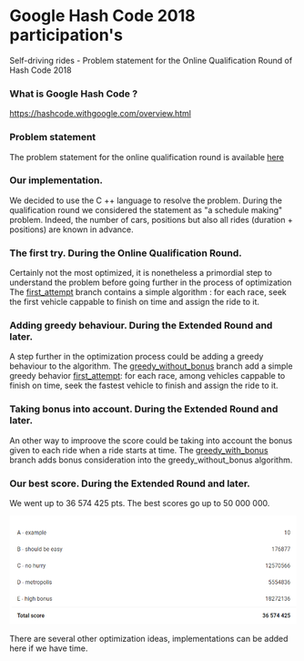 # Google Hash Code 2018 participation's 
Self-driving rides - Problem statement for the Online Qualification Round of Hash Code 2018

### What is Google Hash Code ? 
https://hashcode.withgoogle.com/overview.html

### Problem statement 
The problem statement for the online qualification round is available [here](https://github.com/LDevi/GoogleHashCode2018/blob/master/doc/online_qualification_round_2018.pdf)

### Our implementation.
We decided to use the C ++ language to resolve the problem. 
During the qualification round we considered the statement as "a schedule making" problem.
Indeed, the number of cars, positions but also all rides (duration + positions) are known in advance.

### The first try. During the Online Qualification Round.
Certainly not the most optimized, it is nonetheless a primordial step to understand the problem before going further in the process of optimization
The [first_attempt](https://github.com/LDevi/GoogleHashCode2018/tree/first_attempt) branch contains a simple algorithm : for each race, seek the first vehicle cappable to finish on time and assign the ride to it.

### Adding greedy behaviour. During the Extended Round and later.
A step further in the optimization process could be adding a greedy behaviour to the algorithm.
The [greedy_without_bonus](https://github.com/LDevi/GoogleHashCode2018/tree/greedy_without_bonus) branch add a simple greedy behavior [first_attempt](https://github.com/LDevi/GoogleHashCode2018/tree/first_attempt): for each race, among vehicles cappable to finish on time, seek the fastest vehicle to finish and assign the ride to it.
 
### Taking bonus into account. During the Extended Round and later.
An other way to improove the score could be taking into account the bonus given to each ride when a ride starts at time.
The [greedy_with_bonus](https://github.com/LDevi/GoogleHashCode2018/tree/greedy_with_bonus) branch adds bonus consideration into the greedy_without_bonus algorithm.
 

### Our best score. During the Extended Round and later.
We went up to 36 574 425 pts. The best scores go up to 50 000 000.

![score](https://raw.githubusercontent.com/LDevi/GoogleHashCode2018/master/res/score/best_score.PNG)

There are several other optimization ideas, implementations can be added here if we have time.
